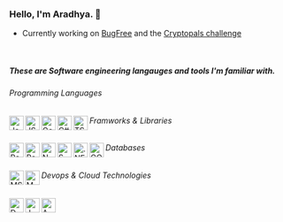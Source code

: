 ### Hello, I'm Aradhya. :wave:
- Currently working on [BugFree](http://github.com/aradhyamehta/BugFree) and the [Cryptopals challenge](https://cryptopals.com/)
<br />

##### These are Software engineering langauges and tools I'm familiar with.

###### Programming Languages

<img align="left" alt="Java" width="26px" title="Java" src="https://cdn.jsdelivr.net/npm/simple-icons@v3/icons/java.svg" />
<img align="left" alt="JS" width="26px" title="JavaScript" src="https://cdn.jsdelivr.net/npm/simple-icons@v3/icons/javascript.svg" />
<img align="left" alt="Go" width="26px" title="Golang" src="https://cdn.jsdelivr.net/npm/simple-icons@v3/icons/go.svg" />
<img align="left" alt="C#" width="26px" title="C#" src="https://cdn.jsdelivr.net/npm/simple-icons@v3/icons/csharp.svg" />
<img align="left" alt="TS" width="26px" title="TypeScript" src="https://cdn.jsdelivr.net/npm/simple-icons@v3/icons/typescript.svg" />

###### Framworks & Libraries
<img align="left" alt="React" width="26px" title="React" src="https://cdn.jsdelivr.net/npm/simple-icons@v3/icons/react.svg" />
<img align="left" alt="Redux" width="26px" title="Redux" src="https://cdn.jsdelivr.net/npm/simple-icons@v3/icons/redux.svg" />
<img align="left" alt="N" width="26px" title="NodeJS" src="https://cdn.jsdelivr.net/npm/simple-icons@v3/icons/node-dot-js.svg" />
<img align="left" alt="S" width="26px" title="Spring" src="https://cdn.jsdelivr.net/npm/simple-icons@v3/icons/spring.svg" />
<img align="left" alt=".NET" width="26px" title=".NET" src="https://cdn.jsdelivr.net/npm/simple-icons@v3/icons/dot-net.svg" />
<img align="left" alt="GQ" width="26px" title="GraphQL" src="https://cdn.jsdelivr.net/npm/simple-icons@v3/icons/apollographql.svg" />

###### Databases
<img align="left" alt="MS" width="26px" title="MySQL" src="https://cdn.jsdelivr.net/npm/simple-icons@v3/icons/mysql.svg" />
<img align="left" alt="MD" width="26px" title="MongoDB" src="https://cdn.jsdelivr.net/npm/simple-icons@v3/icons/mongodb.svg" />

###### Devops & Cloud Technologies
<img align="left" alt="D" width="26px" title="Docker" src="https://cdn.jsdelivr.net/npm/simple-icons@v3/icons/docker.svg" />
<img align="left" alt="J" width="26px" title="jenkins" src="https://cdn.jsdelivr.net/npm/simple-icons@v3/icons/jenkins.svg" />
<img align="left" alt="A" width="26px" title="AWS" src="https://cdn.jsdelivr.net/npm/simple-icons@v3/icons/amazonaws.svg" />